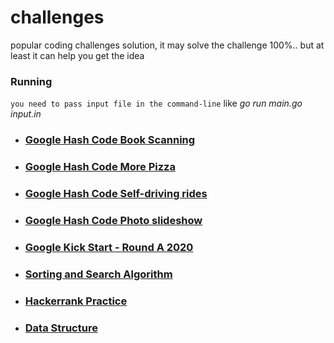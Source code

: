 # challenges
popular coding challenges solution, it may solve the challenge 100%.. but at least it can help you get the idea

### Running
`you need to pass input file in the command-line` like *go run main.go input.in*

- ### [Google Hash Code Book Scanning](https://github.com/urbanishimwe/challenges/blob/master/google_hash_code_book_scanning/main.go)

- ### [Google Hash Code More Pizza](https://github.com/urbanishimwe/challenges/blob/master/google_hash_code_more_pizza/main.go)

- ### [Google Hash Code Self-driving rides](https://github.com/urbanishimwe/challenges/blob/master/google_hashcode_self_driving_rides/main.go)

- ### [Google Hash Code Photo slideshow](https://github.com/urbanishimwe/challenges/blob/master/google_hash_code_photo_slideshow/main.go)

- ### [Google Kick Start - Round A 2020](https://github.com/urbanishimwe/challenges/blob/master/google_kick_start_round_a_2020)

- ### [Sorting and Search Algorithm](https://github.com/urbanishimwe/challenges/blob/master/algorithm/main.go)

- ### [Hackerrank Practice](https://github.com/urbanishimwe/challenges/blob/master/hackerrank/main.go)

- ### [Data Structure](https://github.com/urbanishimwe/go.ds)